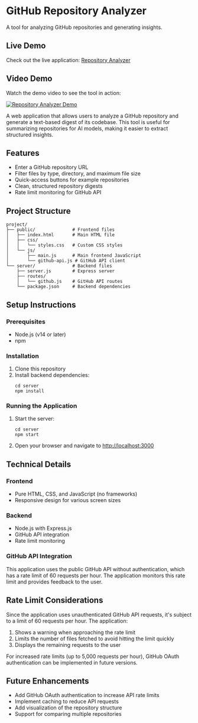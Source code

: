 # GitHub Repository Analyzer

A tool for analyzing GitHub repositories and generating insights.

## Live Demo

Check out the live application: [Repository Analyzer](https://www.christonny.tech/)

## Video Demo

Watch the demo video to see the tool in action:

[![Repository Analyzer Demo](https://img.youtube.com/vi/hGMr6gHtSzg/0.jpg)](https://youtu.be/hGMr6gHtSzg)

A web application that allows users to analyze a GitHub repository and generate a text-based digest of its codebase. This tool is useful for summarizing repositories for AI models, making it easier to extract structured insights.

## Features

- Enter a GitHub repository URL
- Filter files by type, directory, and maximum file size
- Quick-access buttons for example repositories
- Clean, structured repository digests
- Rate limit monitoring for GitHub API

## Project Structure

```
project/
├── public/              # Frontend files
│   ├── index.html       # Main HTML file
│   ├── css/
│   │   └── styles.css   # Custom CSS styles
│   └── js/
│       ├── main.js      # Main frontend JavaScript
│       └── github-api.js # GitHub API client
└── server/              # Backend files
    ├── server.js        # Express server
    ├── routes/
    │   └── github.js    # GitHub API routes
    └── package.json     # Backend dependencies
```

## Setup Instructions

### Prerequisites

- Node.js (v14 or later)
- npm

### Installation

1. Clone this repository
2. Install backend dependencies:
   ```
   cd server
   npm install
   ```

### Running the Application

1. Start the server:
   ```
   cd server
   npm start
   ```
2. Open your browser and navigate to [http://localhost:3000](http://localhost:3000)

## Technical Details

### Frontend

- Pure HTML, CSS, and JavaScript (no frameworks)
- Responsive design for various screen sizes

### Backend

- Node.js with Express.js
- GitHub API integration
- Rate limit monitoring

### GitHub API Integration

This application uses the public GitHub API without authentication, which has a rate limit of 60 requests per hour. The application monitors this rate limit and provides feedback to the user.

## Rate Limit Considerations

Since the application uses unauthenticated GitHub API requests, it's subject to a limit of 60 requests per hour. The application:

1. Shows a warning when approaching the rate limit
2. Limits the number of files fetched to avoid hitting the limit quickly
3. Displays the remaining requests to the user

For increased rate limits (up to 5,000 requests per hour), GitHub OAuth authentication can be implemented in future versions.

## Future Enhancements

- Add GitHub OAuth authentication to increase API rate limits
- Implement caching to reduce API requests
- Add visualization of the repository structure
- Support for comparing multiple repositories 